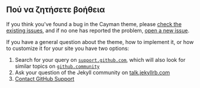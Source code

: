 ## Πού να ζητήσετε βοήθεια

If you think you've found a bug in the Cayman theme, please [check the existing issues](https://github.com/pages-themes/cayman/issues), and if no one has reported the problem, [open a new issue](https://github.com/pages-themes/cayman/issues/new).

If you have a general question about the theme, how to implement it, or how to customize it for your site you have two options:

1. Search for your query on [`support.github.com`](https://support.github.com/?q=pages+Cayman+theme), which will also look for similar topics on [`github.community`](https://github.community/search?q=pages+Cayman+theme)
2. Ask your question of the Jekyll community on [talk.jekyllrb.com](https://talk.jekyllrb.com/)
3. [Contact GitHub Support](https://github.com/contact?form%5Bsubject%5D=GitHub%20Pages%20theme%20pages-themes/cayman)
